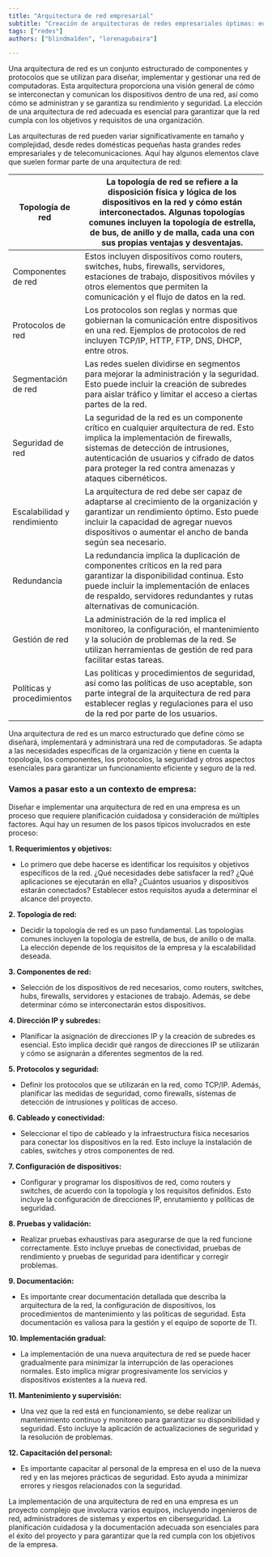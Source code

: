 ```yaml
---
title: "Arquitectura de red empresarial"
subtitle: "Creación de arquitecturas de redes empresariales óptimas: equilibrio entre rendimiento, seguridad y escalabilidad para operaciones y crecimiento fluidos"
tags: ["redes"]
authors: ["blindma1den", "lorenagubaira"]

---
```


Una arquitectura de red es un conjunto estructurado de componentes y protocolos que se utilizan para diseñar, implementar y gestionar una red de computadoras. Esta arquitectura proporciona una visión general de cómo se interconectan y comunican los dispositivos dentro de una red, así como cómo se administran y se garantiza su rendimiento y seguridad. La elección de una arquitectura de red adecuada es esencial para garantizar que la red cumpla con los objetivos y requisitos de una organización.

Las arquitecturas de red pueden variar significativamente en tamaño y complejidad, desde redes domésticas pequeñas hasta grandes redes empresariales y de telecomunicaciones. Aquí hay algunos elementos clave que suelen formar parte de una arquitectura de red:

| Topología de red |  La topología de red se refiere a la disposición física y lógica de los dispositivos en la red y cómo están interconectados. Algunas topologías comunes incluyen la topología de estrella, de bus, de anillo y de malla, cada una con sus propias ventajas y desventajas. |
| --- | --- |
| Componentes de red | Estos incluyen dispositivos como routers, switches, hubs, firewalls, servidores, estaciones de trabajo, dispositivos móviles y otros elementos que permiten la comunicación y el flujo de datos en la red. |
| Protocolos de red |  Los protocolos son reglas y normas que gobiernan la comunicación entre dispositivos en una red. Ejemplos de protocolos de red incluyen TCP/IP, HTTP, FTP, DNS, DHCP, entre otros. |
| Segmentación de red | Las redes suelen dividirse en segmentos para mejorar la administración y la seguridad. Esto puede incluir la creación de subredes para aislar tráfico y limitar el acceso a ciertas partes de la red. |
| Seguridad de red | La seguridad de la red es un componente crítico en cualquier arquitectura de red. Esto implica la implementación de firewalls, sistemas de detección de intrusiones, autenticación de usuarios y cifrado de datos para proteger la red contra amenazas y ataques cibernéticos. |
| Escalabilidad y rendimiento | La arquitectura de red debe ser capaz de adaptarse al crecimiento de la organización y garantizar un rendimiento óptimo. Esto puede incluir la capacidad de agregar nuevos dispositivos o aumentar el ancho de banda según sea necesario. |
| Redundancia | La redundancia implica la duplicación de componentes críticos en la red para garantizar la disponibilidad continua. Esto puede incluir la implementación de enlaces de respaldo, servidores redundantes y rutas alternativas de comunicación. |
| Gestión de red | La administración de la red implica el monitoreo, la configuración, el mantenimiento y la solución de problemas de la red. Se utilizan herramientas de gestión de red para facilitar estas tareas. |
| Políticas y procedimientos | Las políticas y procedimientos de seguridad, así como las políticas de uso aceptable, son parte integral de la arquitectura de red para establecer reglas y regulaciones para el uso de la red por parte de los usuarios. |

Una arquitectura de red es un marco estructurado que define cómo se diseñará, implementará y administrará una red de computadoras. Se adapta a las necesidades específicas de la organización y tiene en cuenta la topología, los componentes, los protocolos, la seguridad y otros aspectos esenciales para garantizar un funcionamiento eficiente y seguro de la red.

### Vamos a pasar esto a un contexto de empresa:

Diseñar e implementar una arquitectura de red en una empresa es un proceso que requiere planificación cuidadosa y consideración de múltiples factores. Aquí hay un resumen de los pasos típicos involucrados en este proceso:

**1. Requerimientos y objetivos:**

- Lo primero que debe hacerse es identificar los requisitos y objetivos específicos de la red. ¿Qué necesidades debe satisfacer la red? ¿Qué aplicaciones se ejecutarán en ella? ¿Cuántos usuarios y dispositivos estarán conectados? Establecer estos requisitos ayuda a determinar el alcance del proyecto.

**2. Topología de red:**

- Decidir la topología de red es un paso fundamental. Las topologías comunes incluyen la topología de estrella, de bus, de anillo o de malla. La elección depende de los requisitos de la empresa y la escalabilidad deseada.

**3. Componentes de red:**

- Selección de los dispositivos de red necesarios, como routers, switches, hubs, firewalls, servidores y estaciones de trabajo. Además, se debe determinar cómo se interconectarán estos dispositivos.

**4. Dirección IP y subredes:**

- Planificar la asignación de direcciones IP y la creación de subredes es esencial. Esto implica decidir qué rangos de direcciones IP se utilizarán y cómo se asignarán a diferentes segmentos de la red.

**5. Protocolos y seguridad:**

- Definir los protocolos que se utilizarán en la red, como TCP/IP. Además, planificar las medidas de seguridad, como firewalls, sistemas de detección de intrusiones y políticas de acceso.

**6. Cableado y conectividad:**

- Seleccionar el tipo de cableado y la infraestructura física necesarios para conectar los dispositivos en la red. Esto incluye la instalación de cables, switches y otros componentes de red.

**7. Configuración de dispositivos:**

- Configurar y programar los dispositivos de red, como routers y switches, de acuerdo con la topología y los requisitos definidos. Esto incluye la configuración de direcciones IP, enrutamiento y políticas de seguridad.

**8. Pruebas y validación:**

- Realizar pruebas exhaustivas para asegurarse de que la red funcione correctamente. Esto incluye pruebas de conectividad, pruebas de rendimiento y pruebas de seguridad para identificar y corregir problemas.

**9. Documentación:**

- Es importante crear documentación detallada que describa la arquitectura de la red, la configuración de dispositivos, los procedimientos de mantenimiento y las políticas de seguridad. Esta documentación es valiosa para la gestión y el equipo de soporte de TI.

**10. Implementación gradual:**

-  La implementación de una nueva arquitectura de red se puede hacer gradualmente para minimizar la interrupción de las operaciones normales. Esto implica migrar progresivamente los servicios y dispositivos existentes a la nueva red.

**11. Mantenimiento y supervisión:**
- Una vez que la red está en funcionamiento, se debe realizar un mantenimiento continuo y monitoreo para garantizar su disponibilidad y seguridad. Esto incluye la aplicación de actualizaciones de seguridad y la resolución de problemas.

**12. Capacitación del personal:**

- Es importante capacitar al personal de la empresa en el uso de la nueva red y en las mejores prácticas de seguridad. Esto ayuda a minimizar errores y riesgos relacionados con la seguridad.

La implementación de una arquitectura de red en una empresa es un proyecto complejo que involucra varios equipos, incluyendo ingenieros de red, administradores de sistemas y expertos en ciberseguridad. La planificación cuidadosa y la documentación adecuada son esenciales para el éxito del proyecto y para garantizar que la red cumpla con los objetivos de la empresa.

